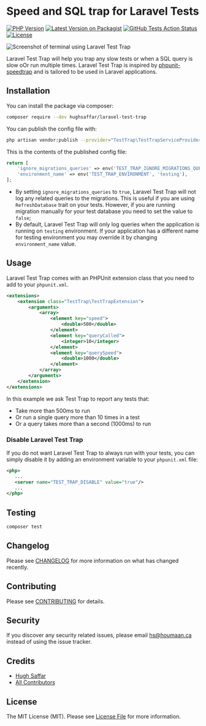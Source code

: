 # Speed and SQL trap for Laravel Tests

[![PHP Version](https://img.shields.io/packagist/php-v/hughsaffar/laravel-test-trap)](https://packagist.org/packages/spatie/laravel-test-trap)
[![Latest Version on Packagist](https://img.shields.io/packagist/v/hughsaffar/laravel-test-trap)](https://packagist.org/packages/hughsaffar/laravel-test-trap)
[![GitHub Tests Action Status](https://img.shields.io/github/workflow/status/hughsaffar/laravel-test-trap/Tests)](https://github.com/hughsaffar/laravel-test-trap/actions?query=workflow%3ATests+branch%3Amaster)
[![License](https://img.shields.io/packagist/l/hughsaffar/laravel-test-trap)](https://packagist.org/packages/hughsaffar/laravel-test-trap)

![Screenshot of terminal using Laravel Test Trap](https://i.imgur.com/a6hoowt.png)

Laravel Test Trap will help you trap any slow tests or when a SQL query is slow oOr run multiple times. 
Laravel Test Trap is inspired by [phpunit-speedtrap](https://github.com/johnkary/phpunit-speedtrap) and is tailored to be used in Laravel applications. 

## Installation

You can install the package via composer:

```bash
composer require --dev hughsaffar/laravel-test-trap
```

You can publish the config file with:
```bash
php artisan vendor:publish --provider="TestTrap\TestTrapServiceProvider" --tag="config"
```

This is the contents of the published config file:

```php
return [
    'ignore_migrations_queries' => env('TEST_TRAP_IGNORE_MIGRATIONS_QUERIES', true),
    'environment_name' => env('TEST_TRAP_ENVIRONMENT', 'testing'),
];
```

- By setting `ignore_migrations_queries` to `true`, Laravel Test Trap will not log any related queries to the migrations. This is useful if you are using `RefreshDatabase` trait on your tests. However, if you are running migration manually for your test database you need to set the value to `false`;
- By default, Laravel Test Trap will only log queries when the application is running on `testing` environment. If your application has a different name for testing environment you may override it by changing `environment_name` value.  

## Usage

Laravel Test Trap comes with an PHPUnit extension class that you need to add to your `phpunit.xml`.

``` xml
<extensions>
    <extension class="TestTrap\TestTrapExtension">
        <arguments>
            <array>
                <element key="speed">
                    <double>500</double>
                </element>
                <element key="queryCalled">
                    <integer>10</integer>
                </element>
                <element key="querySpeed">
                    <double>1000</double>
                </element>
            </array>
        </arguments>
    </extension>
</extensions>
```

In this example we ask Test Trap to report any tests that:

- Take more than 500ms to run
- Or run a single query more than 10 times in a test
- Or a query takes more than a second (1000ms) to run

### Disable Laravel Test Trap

If you do not want Laravel Test Trap to always run with your tests, you can simply disable it by adding an environment variable to your `phpunit.xml` file:

```xml
<php>
   ...
   <server name="TEST_TRAP_DISABLE" value="true"/>
   ...
</php>
```

## Testing

``` bash
composer test
```

## Changelog

Please see [CHANGELOG](CHANGELOG.md) for more information on what has changed recently.

## Contributing

Please see [CONTRIBUTING](CONTRIBUTING.md) for details.

## Security

If you discover any security related issues, please email hs@houmaan.ca instead of using the issue tracker.

## Credits

- [Hugh Saffar](https://github.com/hughsaffar)
- [All Contributors](../../contributors)

## License

The MIT License (MIT). Please see [License File](LICENSE.md) for more information.
